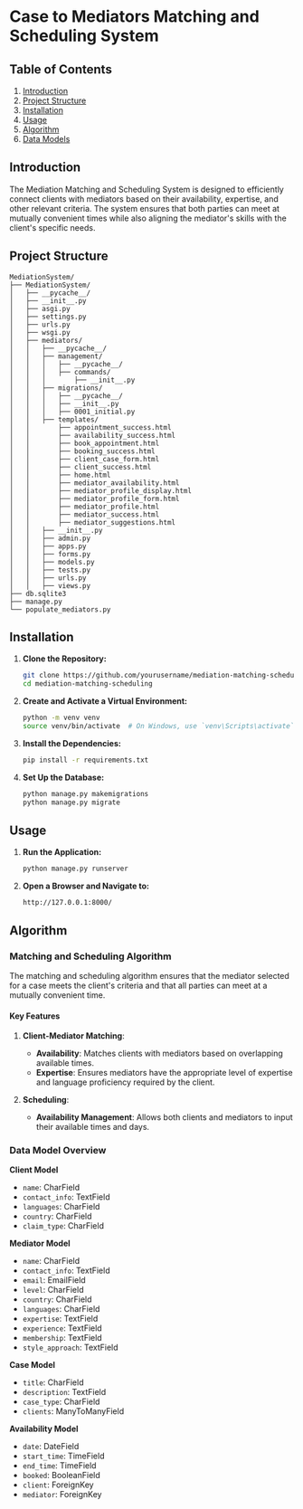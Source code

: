 # Case to Mediators Matching and Scheduling System

## Table of Contents

1. [Introduction](#introduction)
2. [Project Structure](#project-structure)
3. [Installation](#installation)
4. [Usage](#usage)
5. [Algorithm](#algorithm)
6. [Data Models](#data-models)


## Introduction

The Mediation Matching and Scheduling System is designed to efficiently connect clients with mediators based on their availability, expertise, and other relevant criteria. The system ensures that both parties can meet at mutually convenient times while also aligning the mediator's skills with the client's specific needs.

## Project Structure

```
MediationSystem/
├── MediationSystem/
│   ├── __pycache__/
│   ├── __init__.py
│   ├── asgi.py
│   ├── settings.py
│   ├── urls.py
│   ├── wsgi.py
│   ├── mediators/
│   │   ├── __pycache__/
│   │   ├── management/
│   │   │   ├── __pycache__/
│   │   │   ├── commands/
│   │   │       ├── __init__.py
│   │   ├── migrations/
│   │   │   ├── __pycache__/
│   │   │   ├── __init__.py
│   │   │   ├── 0001_initial.py
│   │   ├── templates/
│   │       ├── appointment_success.html
│   │       ├── availability_success.html
│   │       ├── book_appointment.html
│   │       ├── booking_success.html
│   │       ├── client_case_form.html
│   │       ├── client_success.html
│   │       ├── home.html
│   │       ├── mediator_availability.html
│   │       ├── mediator_profile_display.html
│   │       ├── mediator_profile_form.html
│   │       ├── mediator_profile.html
│   │       ├── mediator_success.html
│   │       ├── mediator_suggestions.html
│   │   ├── __init__.py
│   │   ├── admin.py
│   │   ├── apps.py
│   │   ├── forms.py
│   │   ├── models.py
│   │   ├── tests.py
│   │   ├── urls.py
│   │   ├── views.py
├── db.sqlite3
├── manage.py
└── populate_mediators.py
```

## Installation

1. **Clone the Repository:**
   ```bash
   git clone https://github.com/yourusername/mediation-matching-scheduling.git
   cd mediation-matching-scheduling
   ```

2. **Create and Activate a Virtual Environment:**
   ```bash
   python -m venv venv
   source venv/bin/activate  # On Windows, use `venv\Scripts\activate`
   ```

3. **Install the Dependencies:**
   ```bash
   pip install -r requirements.txt
   ```

4. **Set Up the Database:**
   ```bash
   python manage.py makemigrations
   python manage.py migrate
   ```

## Usage

1. **Run the Application:**
   ```bash
   python manage.py runserver
   ```

2. **Open a Browser and Navigate to:**
   ```
   http://127.0.0.1:8000/
   ```

## Algorithm

### Matching and Scheduling Algorithm

The matching and scheduling algorithm ensures that the mediator selected for a case meets the client's criteria and that all parties can meet at a mutually convenient time.

#### Key Features

1. **Client-Mediator Matching**:
   - **Availability**: Matches clients with mediators based on overlapping available times.
   - **Expertise**: Ensures mediators have the appropriate level of expertise and language proficiency required by the client.

2. **Scheduling**:
   - **Availability Management**: Allows both clients and mediators to input their available times and days.

### Data Model Overview

**Client Model**
- `name`: CharField
- `contact_info`: TextField
- `languages`: CharField
- `country`: CharField
- `claim_type`: CharField

**Mediator Model**
- `name`: CharField
- `contact_info`: TextField
- `email`: EmailField
- `level`: CharField
- `country`: CharField
- `languages`: CharField
- `expertise`: TextField
- `experience`: TextField
- `membership`: TextField
- `style_approach`: TextField

**Case Model**
- `title`: CharField
- `description`: TextField
- `case_type`: CharField
- `clients`: ManyToManyField

**Availability Model**
- `date`: DateField
- `start_time`: TimeField
- `end_time`: TimeField
- `booked`: BooleanField
- `client`: ForeignKey
- `mediator`: ForeignKey

